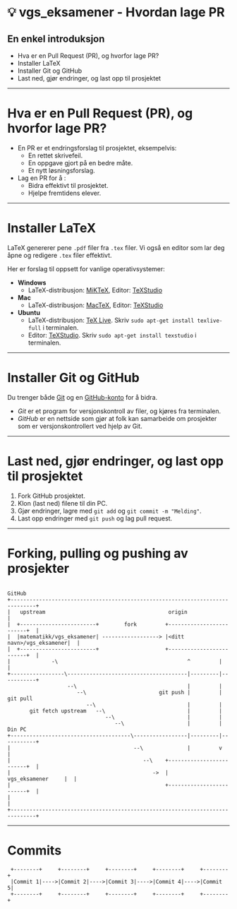 <!-- page_number: true -->
<!-- $size: 16:9 -->

:bulb: vgs_eksamener - Hvordan lage PR
======================================

## En enkel introduksjon


- Hva er en Pull Request (PR), og hvorfor lage PR?
- Installer LaTeX
- Installer Git og GitHub
- Last ned, gjør endringer, og last opp til prosjektet

----

# Hva er en Pull Request (PR), og hvorfor lage PR?


- En PR er et endringsforslag til prosjektet, eksempelvis:
  - En rettet skrivefeil.
  - En oppgave gjort på en bedre måte.
  - Et nytt løsningsforslag.
- Lag en PR for å :
  - Bidra effektivt til prosjektet.
  - Hjelpe fremtidens elever.

----

# Installer LaTeX 


LaTeX genererer pene `.pdf` filer fra `.tex` filer. 
Vi også en editor som lar deg åpne og redigere `.tex` filer effektivt. 

Her er forslag til oppsett for vanlige operativsystemer:

- **Windows**
  * LaTeX-distribusjon: [MiKTeX](https://miktex.org/), Editor: [TeXStudio](http://texstudio.sourceforge.net/)
- **Mac**
  * LaTeX-distribusjon: [MacTeX](https://tug.org/mactex/mactex-download.html), Editor: [TeXStudio](http://texstudio.sourceforge.net/)
- **Ubuntu**
  * LaTeX-distribusjon: [TeX Live](https://tug.org/texlive/). Skriv `sudo apt-get install texlive-full` i terminalen.
  * Editor: [TeXStudio](http://texstudio.sourceforge.net/). Skriv `sudo apt-get install texstudio` i terminalen.
  
----

# Installer Git og GitHub

Du trenger både [Git](https://git-scm.com/downloads) og en [GitHub-konto](https://github.com/join) for å bidra.
- *Git* er et program for versjonskontroll av filer, og kjøres fra terminalen. 
- *GitHub* er en nettside som gjør at folk kan samarbeide om prosjekter som er versjonskontrollert ved hjelp av Git. 

----

# Last ned, gjør endringer, og last opp til prosjektet

1. Fork GitHub prosjektet.
2. Klon (last ned) filene til din PC.
3. Gjør endringer, lagre med `git add` og `git commit -m "Melding"`.
4. Last opp endringer med `git push` og lag pull request.

----

# Forking, pulling og pushing av prosjekter
```text                                                                     
                                                                        GitHub  
+------------------------------------------------------------------------------+
|   upstream                                       origin                      |
|  +------------------------+        fork         +-------------------------+  |
|  |matematikk/vgs_eksamener| ------------------> |<ditt navn>/vgs_eksamener|  |
|  +------------------------+                     +-------------------------+  |
|             -\                                         ^         |           |
+-----------------\--------------------------------------|---------|-----------+
                   --\                                   |         |            
                      --\                       git push |         | git pull   
                         --\                             |         |            
       git fetch upstream   --\                          |         |            
                               --\                       |         |            
                                  --\                    |         |      Din PC
+--------------------------------------\-----------------|---------|-----------+
|                                       --\              |         v           |
|                                          --\    +-------------------------+  |
|                                             ->  |       vgs_eksamener     |  |
|                                                 +-------------------------+  |
|                                                                              |
+------------------------------------------------------------------------------+
```

----

# Commits

```text                                                       
 +--------+     +--------+     +--------+     +--------+     +--------+
 |Commit 1|---->|Commit 2|---->|Commit 3|---->|Commit 4|---->|Commit 5|
 +--------+     +--------+     +--------+     +--------+     +--------+
                               
```




